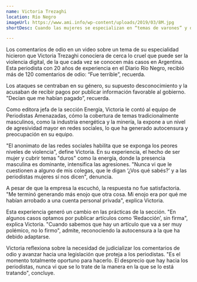```yaml
---
name: Victoria Trezaghi
location: Río Negro
imageUrl: https://www.ami.info/wp-content/uploads/2019/03/8M.jpg
shortDesc: Cuando las mujeres se especializan en “temas de varones” y dejan de firmar las notas

---
```


Los comentarios de odio en un video sobre un tema de su especialidad hicieron que Victoria Trezaghi conociera de cerca lo cruel que puede ser la violencia digital, de la que cada vez se conocen más casos en Argentina. Esta periodista con 20 años de experiencia en el Diario Río Negro, recibió más de 120 comentarios de odio: “Fue terrible”, recuerda.

Los ataques se centraban en su género, su supuesto desconocimiento y la acusaban de recibir pagos por publicar información favorable al gobierno. "Decían que me habían pagado”, recuerda. 

Como editora jefa de la sección Energía, Victoria le contó al equipo de Periodistas Amenazadas, cómo la cobertura de temas tradicionalmente masculinos, como la industria energética y la minería, la expone a un nivel de agresividad mayor en redes sociales, lo que ha generado autocensura y preocupación en su equipo.

"El anonimato de las redes sociales habilita que se exponga los peores niveles de violencia", define Victoria. En su experiencia, el hecho de ser mujer y cubrir temas "duros" como la energía, donde la presencia masculina es dominante, intensifica las agresiones. "Nunca vi que le cuestionen a alguno de mis colegas, que le digan ‘¿Vos qué sabés?’ y a las periodistas mujeres sí nos dicen", denuncia.

A pesar de que la empresa la escuchó, la respuesta no fue satisfactoria. "Me terminó generando más enojo que otra cosa. Mi enojo era  por qué me habían arrobado a una cuenta personal privada", explica Victoria. 

Esta experiencia generó un cambio en las prácticas de la sección. "En algunos casos optamos por publicar artículos como ‘Redacción’, sin firma", explica Victoria. "Cuando sabemos que hay un artículo que va a ser muy polémico, no lo firmo", admite, reconociendo la autocensura a la que ha debido adaptarse.

Victoria reflexiona sobre la necesidad de judicializar los comentarios de odio y avanzar hacia una legislación que proteja a los periodistas. "Es el momento totalmente oportuno para hacerlo. El desprecio que hay hacia los periodistas, nunca vi que se lo trate de la manera en la que se lo está tratando", concluye.


